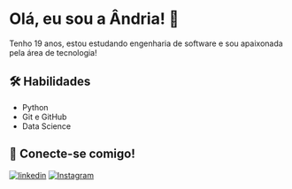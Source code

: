 # Olá, eu sou a Ândria! 👋
Tenho 19 anos, estou estudando engenharia de software e  sou apaixonada pela área de tecnologia!

## 🛠 Habilidades
- Python
- Git e GitHub
- Data Science

## 🔗 Conecte-se comigo!
[![linkedin](https://img.shields.io/badge/-LinkedIn-0077B5?style=flat-square&logo=LinkedIn&logoColor=white)](https://www.linkedin.com/in/%C3%A2ndria-pereira-stone-41a247281?utm_source=share&utm_campaign=share_via&utm_content=profile&utm_medium=android_app)
[![Instagram](https://img.shields.io/badge/-Instagram-833AB4?style=flat-square&logo=Instagram&logoColor=white)](https://www.instagram.com/andria.stone?igsh=d3Ewa2pib3hpaGl5)
